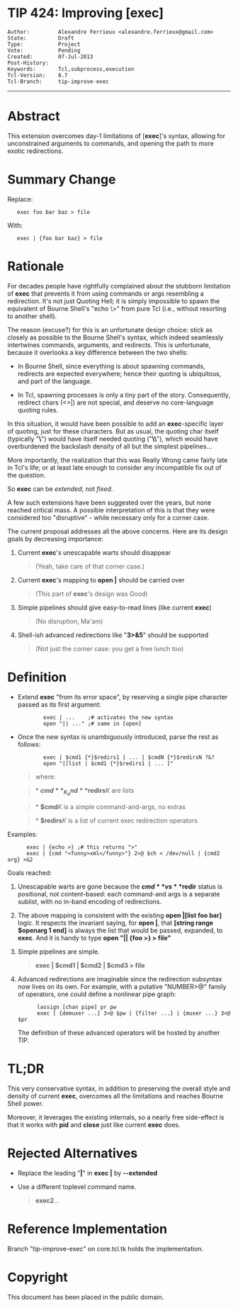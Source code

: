# TIP 424: Improving [exec]
	Author:         Alexandre Ferrieux <alexandre.ferrieux@gmail.com>
	State:          Draft
	Type:           Project
	Vote:           Pending
	Created:        07-Jul-2013
	Post-History:   
	Keywords:       Tcl,subprocess,execution
	Tcl-Version:    8.7
	Tcl-Branch:     tip-improve-exec
-----

# Abstract

This extension overcomes day-1 limitations of [**exec**]'s syntax,
allowing for unconstrained arguments to commands, and opening the path to more
exotic redirections.

# Summary Change

Replace:

	   exec foo bar baz > file

With:

	   exec | {foo bar baz} > file

# Rationale

For decades people have rightfully complained about the stubborn limitation of
**exec** that prevents it from using commands or args resembling a
redirection. It's not just Quoting Hell; it is simply impossible to spawn the
equivalent of Bourne Shell's "echo \\>" from pure Tcl \(i.e., without resorting
to another shell\).

The reason \(excuse?\) for this is an unfortunate design choice: stick as
closely as possible to the Bourne Shell's syntax, which indeed seamlessly
intertwines commands, arguments, and redirects. This is unfortunate, because
it overlooks a key difference between the two shells:

 * In Bourne Shell, since everything is about spawning commands, redirects are
   expected everywhere; hence their quoting is ubiquitous, and part of the
   language.

 * In Tcl, spawning processes is only a tiny part of the story. Consequently,
   redirect chars \(<>\|\) are not special, and deserve no core-language quoting
   rules.

In this situation, it would have been possible to add an **exec**-specific
layer of quoting, just for these characters.  But as usual, the quoting char
itself \(typically "**\\**"\) would have itself needed quoting \("**\\\\**"\),
which would have overburdened the backslash density of all but the simplest
pipelines...

More importantly, the realization that this was Really Wrong came fairly late
in Tcl's life; or at least late enough to consider any incompatible fix out of
the question.

So **exec** can be _extended_, not _fixed_.

A few such extensions have been suggested over the years, but none reached
critical mass. A possible interpretation of this is that they were considered
too "disruptive" - while necessary only for a corner case.

The current proposal addresses all the above concerns.  Here are its design
goals by decreasing importance:

 1. Current **exec**'s unescapable warts should disappear

	  > \(Yeah, take care of that corner case.\)

 2. Current **exec**'s mapping to **open \|** should be carried over

	  > \(This part of **exec**'s design was Good\)

 3. Simple pipelines should give easy-to-read lines \(like current **exec**\)

	  > \(No disruption, Ma'am\)

 4. Shell-ish advanced redirections like "**3>&5**" should be supported

	  > \(Not just the corner case: you get a free lunch too\)

# Definition

 * Extend **exec** "from its error space", by reserving a single pipe
   character passed as its first argument:

		       exec | ...    ;# activates the new syntax
		       open "|| ..." ;# same in [open]

 * Once the new syntax is unambiguously introduced, parse the rest as follows:

		       exec | $cmd1 {*}$redirs1 | ... | $cmdN {*}$redirsN ?&?
		       open "|[list | $cmd1 {*}$redirs1 | ... ]"

	  > where:

	  > \* **$cmd**_K_ and **$redirs**_K_ are lists

	  > \* **$cmd**_K_ is a simple command-and-args, no extras

	  > \* **$redirs**_K_ is a list of current exec redirection operators

Examples:

	      exec | {echo >} ;# this returns ">"
	      exec | {cmd "<funny>xml</funny>"} 2>@ $ch < /dev/null | {cmd2 arg} >&2

Goals reached:

 1. Unescapable warts are gone because the **$cmd** vs **$redir** status
    is positional, not content-based: each command-and args is a separate
    sublist, with no in-band encoding of redirections.

 2. The above mapping is consistent with the existing **open \|[list foo
    bar]** logic.  It respects the invariant saying, for **open \|**,
    that **[string range $openarg 1 end]** is always the list that would be
    passed, expanded, to **exec**. And it is handy to type
    **open "\|\| \{foo >\} > file"**

 3. Simple pipelines are simple.

	  >  **exec \| $cmd1 \| $cmd2 \| $cmd3 > file**

 4. Advanced redirections are imaginable since the redirection subsyntax
    now lives on its own. For example, with a putative "NUMBER>@" family
    of operators, one could define a nonlinear pipe graph:

		      lassign [chan pipe] pr pw
		      exec | {demuxer ...} 3>@ $pw | {filter ...} | {muxer ...} 3<@ $pr

    The definition of these advanced operators will be hosted by another TIP.

# TL;DR

This very conservative syntax, in addition to preserving the overall style and
density of current **exec**, overcomes all the limitations and reaches
Bourne Shell power.

Moreover, it leverages the existing internals, so a nearly free side-effect
is that it works with **pid** and **close** just like current **exec**
does.

# Rejected Alternatives

 * Replace the leading "**\|**" in **exec \|** by **--extended**

 * Use a different toplevel command name.

	  > **exec2**...

# Reference Implementation

Branch "tip-improve-exec" on core.tcl.tk holds the implementation.

# Copyright

This document has been placed in the public domain.

